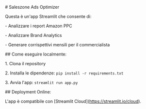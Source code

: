 \# Saleszone Ads Optimizer



Questa è un'app Streamlit che consente di:

\- Analizzare i report Amazon PPC

\- Analizzare Brand Analytics

\- Generare corrispettivi mensili per il commercialista



\## Come eseguire localmente:

1\. Clona il repository

2\. Installa le dipendenze: `pip install -r requirements.txt`

3\. Avvia l'app: `streamlit run app.py`



\## Deployment Online:

L'app è compatibile con \[Streamlit Cloud](https://streamlit.io/cloud).



